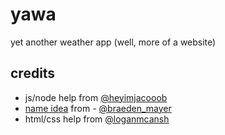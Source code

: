yawa
====

yet another weather app (well, more of a website)


credits
-------

- js/node help from [@heyimjacooob](https://twitter.com/heyimjacooob)
- [name idea](https://twitter.com/Braeden_Mayer/status/579136890953072640) from - [@braeden_mayer](https://twitter.com/braeden_mayer)
- html/css help from [@loganmcansh](https://twitter.com/loganmcansh)
